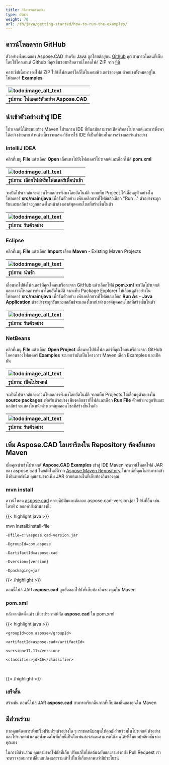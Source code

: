 ```yaml
---
title: วิธีการรันตัวอย่าง
type: docs
weight: 70
url: /th/java/getting-started/how-to-run-the-examples/
---
```


## **ดาวน์โหลดจาก GitHub**

ตัวอย่างทั้งหมดของ Aspose.CAD สำหรับ Java ถูกโฮสต์อยู่บน [Github](https://github.com/aspose-cad/Aspose.CAD-for-Java) คุณสามารถโคลนที่เก็บโดยใช้ไคลเอนต์ Github ที่คุณชื่นชอบหรือดาวน์โหลดไฟล์ ZIP จาก [ที่นี่](https://github.com/aspose-cad/Aspose.CAD-for-Java/archive/master.zip)

คลายซิปเนื้อหาของไฟล์ ZIP ไปยังโฟลเดอร์ใดก็ได้ในคอมพิวเตอร์ของคุณ ตัวอย่างทั้งหมดอยู่ในโฟลเดอร์ **Examples**

|![todo:image_alt_text](https://i.imgur.com/7WsFK0M.png)|
| :- |
|**รูปภาพ: โฟลเดอร์ตัวอย่าง Aspose.CAD**|

## **นำเข้าตัวอย่างเข้าสู่ IDE**

โปรเจกต์นี้ใช้ระบบสร้าง Maven โปรแกรม IDE ที่ทันสมัยสามารถเปิดหรือลงโปรเจกต์และการพึ่งพาได้อย่างง่ายดาย ด้านล่างนี้เราจะแสดงวิธีการใช้ IDE ที่เป็นที่นิยมในการสร้างและรันตัวอย่าง

### **IntelliJ IDEA**

คลิกที่เมนู **File** แล้วเลือก **Open** เลื่อนหาไปยังโฟลเดอร์โปรเจกต์และเลือกไฟล์ **pom.xml**

|![todo:image_alt_text](https://i.imgur.com/nPfCrsR.png)|
| :- |
|**รูปภาพ: เลือกไฟล์หรือโฟลเดอร์เพื่อนำเข้า**|
จะเปิดโปรเจกต์และดาวน์โหลดการพึ่งพาโดยอัตโนมัติ จากแท็บ Project ให้เลื่อนดูตัวอย่างในโฟลเดอร์ **src/main/java** เพื่อรันตัวอย่าง เพียงคลิกขวาที่ไฟล์แล้วเลือก "Run .." ตัวอย่างจะถูกรันและผลลัพธ์จะถูกแสดงในหน้าต่างเอาต์พุตคอนโซลที่สร้างขึ้นในตัว

|![todo:image_alt_text](https://i.imgur.com/nMaSTiG.png)|
| :- |
|**รูปภาพ: รันตัวอย่าง**|

### **Eclipse**

คลิกที่เมนู **File** แล้วเลือก **Import** เลือก **Maven** - Existing Maven Projects

|![todo:image_alt_text](https://i.imgur.com/Ca0cHFr.png)|
| :- |
|**รูปภาพ: นำเข้า**|
เลื่อนหาไปยังโฟลเดอร์ที่คุณโคลนหรือลงจาก GitHub แล้วเลือกไฟล์ **pom.xml** จะเปิดโปรเจกต์และดาวน์โหลดการพึ่งพาโดยอัตโนมัติ จากแท็บ Package Explorer ให้เลื่อนดูตัวอย่างในโฟลเดอร์ **src/main/java** เพื่อรันตัวอย่าง เพียงคลิกขวาที่ไฟล์และเลือก **Run As** - **Java Application** ตัวอย่างจะถูกรันและผลลัพธ์จะแสดงในหน้าต่างเอาต์พุตคอนโซลที่สร้างขึ้นในตัว

|![todo:image_alt_text](https://i.imgur.com/7WsFK0M.png)|
| :- |
|**รูปภาพ: รันตัวอย่าง**|

### **NetBeans**

คลิกที่เมนู **File** แล้วเลือก **Open Project** เลื่อนหาไปยังโฟลเดอร์ที่คุณโคลนหรือลงจาก GitHub ไอคอนของโฟลเดอร์ **Examples** จะบอกว่ามันเป็นโครงการ Maven เลือก Examples และเปิดมัน

|![todo:image_alt_text](https://i.imgur.com/KOcP5Z2.png)|
| :- |
|**รูปภาพ: เปิดโปรเจกต์**|
จะเปิดโปรเจกต์และดาวน์โหลดการพึ่งพาโดยอัตโนมัติ จากแท็บ Projects ให้เลื่อนดูตัวอย่างใน **source packages** เพื่อรันตัวอย่าง เพียงคลิกขวาที่ไฟล์และเลือก **Run File** ตัวอย่างจะถูกรันและผลลัพธ์จะแสดงในหน้าต่างเอาต์พุตคอนโซลที่สร้างขึ้นในตัว

|![todo:image_alt_text](https://i.imgur.com/VUUU4BD.png)|
| :- |
|**รูปภาพ: รันตัวอย่าง**|

## **เพิ่ม Aspose.CAD ไลบรารีลงใน Repository ท้องถิ่นของ Maven**

เมื่อคุณนำเข้าโปรเจกต์ **Aspose.CAD Examples** เข้าสู่ IDE Maven จะดาวน์โหลดไฟล์ JAR ของ aspose.cad โดยอัตโนมัติจาก [Aspose Maven Repository](https://releases.aspose.com/java/repo/) ในกรณีที่คุณไม่สามารถเข้าถึงอินเทอร์เน็ต คุณสามารถเพิ่ม JAR ด้วยตนเองในที่เก็บท้องถิ่นของคุณ

### **mvn install**

ดาวน์โหลด [aspose.cad](https://releases.aspose.com/java/repo/com/aspose/aspose-cad/) คลายซิปมันและคัดลอก aspose.cad-version.jar ไปยังที่อื่น เช่น ไดรฟ์ c ออกคำสั่งด้านล่างนี้:

{{< highlight java >}}

 mvn install:install-file

    -Dfile=c:\aspose.cad-version.jar

    -DgroupId=com.aspose

    -DartifactId=aspose-cad

    -Dversion={version}

    -Dpackaging=jar

{{< /highlight >}}

ตอนนี้ไฟล์ JAR **aspose.cad** ถูกคัดลอกไปยังที่เก็บท้องถิ่นของคุณใน Maven

### **pom.xml**

หลังจากติดตั้งแล้ว เพียงประกาศพิกัด **aspose.cad** ใน pom.xml

{{< highlight java >}}

 <dependency>

    <groupId>com.aspose</groupId>

    <artifactId>aspose-cad</artifactId>

    <version>17.11</version>

    <classifier>jdk16</classifier>

 </dependency>

{{< /highlight >}}

### **เสร็จสิ้น**

สร้างมัน ตอนนี้ไฟล์ JAR **aspose.cad** สามารถเรียกคืนจากที่เก็บท้องถิ่นของคุณใน Maven

## **มีส่วนร่วม**

หากคุณต้องการเพิ่มหรือปรับปรุงตัวอย่างใด ๆ เราขอสนับสนุนให้คุณมีส่วนร่วมในโปรเจกต์ ตัวอย่างและโปรเจกต์นำเสนอทั้งหมดในที่เก็บนี้เป็นโอเพ่นซอร์สและสามารถใช้งานได้ฟรีในแอปพลิเคชันของคุณเอง

ในการมีส่วนร่วม คุณสามารถโฟกัสที่เก็บ ปรับแก้ไขโค้ดต้นฉบับและสามารถส่ง Pull Request เราจะตรวจสอบการเปลี่ยนแปลงและรวมเข้าไปในที่เก็บหากพบว่ามีประโยชน์
